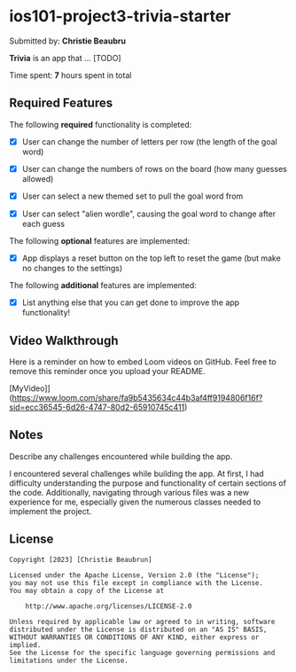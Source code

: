 # ios101-project3-trivia-starter
Submitted by: **Christie Beaubru**

**Trivia** is an app that ... [TODO] 

Time spent: **7** hours spent in total

## Required Features

The following **required** functionality is completed:

- [X] User can change the number of letters per row (the length of the goal word)
- [X] User can change the numbers of rows on the board (how many guesses allowed)
- [X] User can select a new themed set to pull the goal word from
- [X] User can select "alien wordle", causing the goal word to change after each guess


The following **optional** features are implemented:

- [X] App displays a reset button on the top left to reset the game (but make no changes to the settings)

The following **additional** features are implemented:

- [X] List anything else that you can get done to improve the app functionality!

## Video Walkthrough

Here is a reminder on how to embed Loom videos on GitHub. Feel free to remove this reminder once you upload your README. 

[MyVideo]](https://www.loom.com/share/fa9b5435634c44b3af4ff9194806f16f?sid=ecc36545-6d26-4747-80d2-65910745c411)

## Notes

Describe any challenges encountered while building the app.

I encountered several challenges while building the app. At first, I had difficulty understanding the purpose and functionality of certain sections of the code. Additionally, navigating through various files was a new experience for me, especially given the numerous classes needed to implement the project.

## License

    Copyright [2023] [Christie Beaubrun]

    Licensed under the Apache License, Version 2.0 (the "License");
    you may not use this file except in compliance with the License.
    You may obtain a copy of the License at

        http://www.apache.org/licenses/LICENSE-2.0

    Unless required by applicable law or agreed to in writing, software
    distributed under the License is distributed on an "AS IS" BASIS,
    WITHOUT WARRANTIES OR CONDITIONS OF ANY KIND, either express or implied.
    See the License for the specific language governing permissions and
    limitations under the License.
